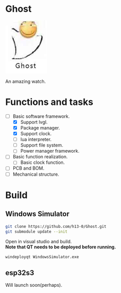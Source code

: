 # Ghost
![](Images/Logo.jpg)

An amazing watch.

# Functions and tasks
- [ ] Basic software framework.
  - [X] Support lvgl.
  - [X] Package manager.
  - [X] Support clock.
  - [ ] lua interpreter.
  - [ ] Support file system.
  - [ ] Power manager framework.
  
- [ ] Basic function realization.
  - [ ] Basic clock function.
- [ ] PCB and BOM.
- [ ] Mechanical structure.

# Build
## Windows Simulator
```Bash
git clone https://github.com/h13-0/Ghost.git
git submodule update --init
```
Open in visual studio and build.  
**Note that QT needs to be deployed before running.**
```
windeployqt WindowsSimulator.exe
```

## esp32s3
Will launch soon(perhaps).